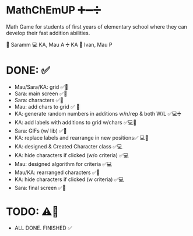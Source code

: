 # MathChEmUP ➕➖➗
Math Game for students of first years of elementary school where they can develop their fast addition abilities.

👾 Saramm
💻 KA, Mau A
➗ KA
📄 Ivan, Mau P

# DONE: ✅
- Mau/Sara/KA: grid ✅👾
- Sara: main screen ✅👾
- Sara: characters ✅👾
- Mau: add chars to grid ✅ 👾
- KA: generate random numbers in additions w/n/rep & both W/L ✅💻➗
- KA: add labels with additions to grid w/chars ✅💻👾
- Sara: GIFs (w/ lib) ✅👾
- KA: replace labels and rearrange in new positions✅ 💻👾
- KA: designed & Created Character class ✅💻
- KA: hide characters if clicked (w/o criteria) ✅💻
- Mau: designed algorithm for criteria ✅💻
- Mau/KA: rearranged characters ✅👾
- KA: hide characters if clicked (w criteria) ✅💻
- Sara: final screen ✅👾

# TODO: ⚠️🚨
- ALL DONE. FINISHED ✅
